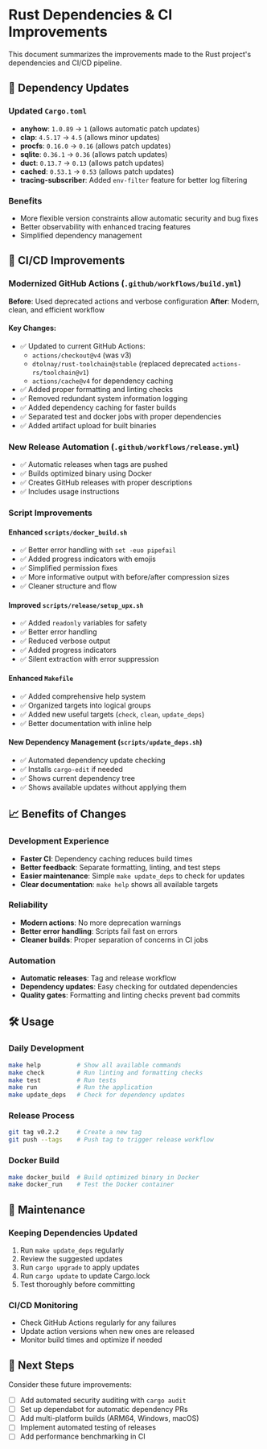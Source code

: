 # Rust Dependencies & CI Improvements

This document summarizes the improvements made to the Rust project's dependencies and CI/CD pipeline.

## 🔄 Dependency Updates

### Updated `Cargo.toml`
- **anyhow**: `1.0.89` → `1` (allows automatic patch updates)
- **clap**: `4.5.17` → `4.5` (allows minor updates)
- **procfs**: `0.16.0` → `0.16` (allows patch updates)
- **sqlite**: `0.36.1` → `0.36` (allows patch updates)
- **duct**: `0.13.7` → `0.13` (allows patch updates)
- **cached**: `0.53.1` → `0.53` (allows patch updates)
- **tracing-subscriber**: Added `env-filter` feature for better log filtering

### Benefits
- More flexible version constraints allow automatic security and bug fixes
- Better observability with enhanced tracing features
- Simplified dependency management

## 🚀 CI/CD Improvements

### Modernized GitHub Actions (`.github/workflows/build.yml`)

**Before**: Used deprecated actions and verbose configuration
**After**: Modern, clean, and efficient workflow

#### Key Changes:
- ✅ Updated to current GitHub Actions:
  - `actions/checkout@v4` (was v3)
  - `dtolnay/rust-toolchain@stable` (replaced deprecated `actions-rs/toolchain@v1`)
  - `actions/cache@v4` for dependency caching
- ✅ Added proper formatting and linting checks
- ✅ Removed redundant system information logging
- ✅ Added dependency caching for faster builds
- ✅ Separated test and docker jobs with proper dependencies
- ✅ Added artifact upload for built binaries

### New Release Automation (`.github/workflows/release.yml`)
- ✅ Automatic releases when tags are pushed
- ✅ Builds optimized binary using Docker
- ✅ Creates GitHub releases with proper descriptions
- ✅ Includes usage instructions

### Script Improvements

#### Enhanced `scripts/docker_build.sh`
- ✅ Better error handling with `set -euo pipefail`
- ✅ Added progress indicators with emojis
- ✅ Simplified permission fixes
- ✅ More informative output with before/after compression sizes
- ✅ Cleaner structure and flow

#### Improved `scripts/release/setup_upx.sh`
- ✅ Added `readonly` variables for safety
- ✅ Better error handling
- ✅ Reduced verbose output
- ✅ Added progress indicators
- ✅ Silent extraction with error suppression

#### Enhanced `Makefile`
- ✅ Added comprehensive help system
- ✅ Organized targets into logical groups
- ✅ Added new useful targets (`check`, `clean`, `update_deps`)
- ✅ Better documentation with inline help

#### New Dependency Management (`scripts/update_deps.sh`)
- ✅ Automated dependency update checking
- ✅ Installs `cargo-edit` if needed
- ✅ Shows current dependency tree
- ✅ Shows available updates without applying them

## 📈 Benefits of Changes

### Development Experience
- **Faster CI**: Dependency caching reduces build times
- **Better feedback**: Separate formatting, linting, and test steps
- **Easier maintenance**: Simple `make update_deps` to check for updates
- **Clear documentation**: `make help` shows all available targets

### Reliability
- **Modern actions**: No more deprecation warnings
- **Better error handling**: Scripts fail fast on errors
- **Cleaner builds**: Proper separation of concerns in CI jobs

### Automation
- **Automatic releases**: Tag and release workflow
- **Dependency updates**: Easy checking for outdated dependencies
- **Quality gates**: Formatting and linting checks prevent bad commits

## 🛠️ Usage

### Daily Development
```bash
make help          # Show all available commands
make check         # Run linting and formatting checks
make test          # Run tests
make run           # Run the application
make update_deps   # Check for dependency updates
```

### Release Process
```bash
git tag v0.2.2     # Create a new tag
git push --tags    # Push tag to trigger release workflow
```

### Docker Build
```bash
make docker_build  # Build optimized binary in Docker
make docker_run    # Test the Docker container
```

## 🔧 Maintenance

### Keeping Dependencies Updated
1. Run `make update_deps` regularly
2. Review the suggested updates
3. Run `cargo upgrade` to apply updates
4. Run `cargo update` to update Cargo.lock
5. Test thoroughly before committing

### CI/CD Monitoring
- Check GitHub Actions regularly for any failures
- Update action versions when new ones are released
- Monitor build times and optimize if needed

## 📝 Next Steps

Consider these future improvements:
- [ ] Add automated security auditing with `cargo audit`
- [ ] Set up dependabot for automatic dependency PRs
- [ ] Add multi-platform builds (ARM64, Windows, macOS)
- [ ] Implement automated testing of releases
- [ ] Add performance benchmarking in CI